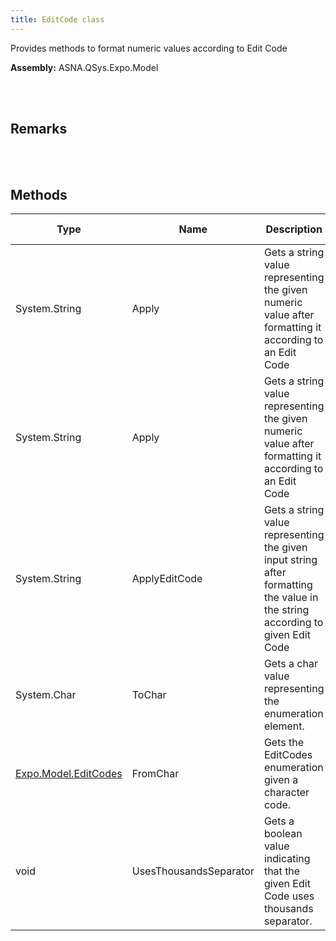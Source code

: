 ```yaml
---
title: EditCode class
---
```


Provides methods to format numeric values according to Edit Code

**Assembly:** ASNA.QSys.Expo.Model

<br>
<br>

## Remarks

<br>
<br>

## Methods

| Type | Name | Description | Return Description 
| --- | --- | --- | --- 
| System.String | Apply | Gets a string value representing the given numeric value after formatting it according to an Edit Code | the formatted value as string
| System.String | Apply | Gets a string value representing the given numeric value after formatting it according to an Edit Code | the formatted value as string
| System.String | ApplyEditCode | Gets a string value representing the given input string after formatting the value in the string according to given Edit Code | the formatted value as string
| System.Char | ToChar | Gets a char value representing the enumeration element. | the char code
| [Expo.Model.EditCodes](/reference/asna-qsys-expo/expo-model/edit-codes.html) | FromChar | Gets the EditCodes enumeration given a character code. | the enumeration
| void | UsesThousandsSeparator | Gets a boolean value indicating that the given Edit Code uses thousands separator. | true if editCode uses thousands separator

<br>
<br>


